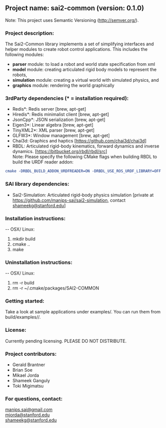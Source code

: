 ## Project name: sai2-common (version: 0.1.0)
Note: This project uses Semantic Versioning (http://semver.org/).

### Project description:
The Sai2-Common library implements a set of simplifying interfaces and helper modules to create robot control applications. This includes the following modules:

* __parser__ module: to load a robot and world state specification from xml
* __model__ module: creating articulated rigid body models to represent the robots, 
* __simulation__ module: creating a virtual world with simulated physics, and
* __graphics__ module: rendering the world graphically

### 3rdParty dependencies (* = installation required):

* Redis*: Redis server [brew, apt-get]
* Hiredis*: Redis minimalist client [brew, apt-get]
* JsonCpp*: JSON serialization [brew, apt-get]
* Eigen3*: Linear algebra [brew, apt-get]
* TinyXML2*: XML parser [brew, apt-get]
* GLFW3*: Window management [brew, apt-get]
* Chai3d: Graphics and haptics [https://github.com/chai3d/chai3d]
* RBDL: Articulated rigid-body kinematics, forward dynamics and inverse dynamics. [https://bitbucket.org/rbdl/rbdl/src]  
Note: Please specify the following CMake flags when building RBDL to build the URDF reader addon: 
``` cmake
cmake -DRBDL_BUILD_ADDON_URDFREADER=ON -DRBDL_USE_ROS_URDF_LIBRARY=OFF ..
```

### SAI library dependencies:
* Sai2-Simulation: Articulated rigid-body physics simulation [private at https://github.com/manips-sai/sai2-simulation, contact shameekg@stanford.edu]


### Installation instructions:
-- OSX/ Linux:

1. mkdir build
2. cmake ..
3. make

### Uninstallation instructions: 
-- OSX/ Linux:

1. rm -r build
2. rm -r ~/.cmake/packages/SAI2-COMMON

### Getting started:
Take a look at sample applications under examples/.
You can run them from build/examples/<x-example>/.

### License:
Currently pending licensing. PLEASE DO NOT DISTRIBUTE.

### Project contributors:
* Gerald Brantner
* Brian Soe
* Mikael Jorda
* Shameek Ganguly
* Toki Migimatsu

### For questions, contact:
manips.sai@gmail.com  
mjorda@stanford.edu  
shameekg@stanford.edu
